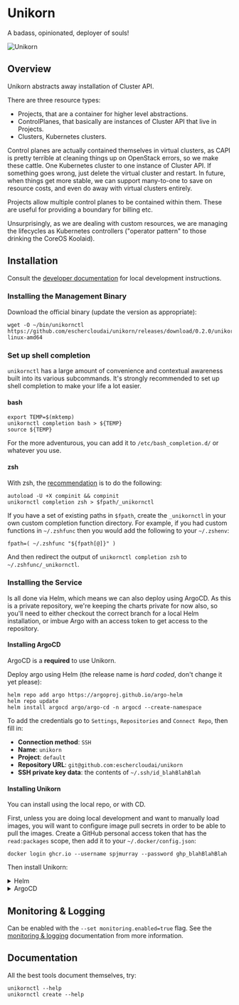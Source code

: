 # Unikorn

A badass, opinionated, deployer of souls!

![Unikorn](https://i.stack.imgur.com/EzZiD.png)

## Overview

Unikorn abstracts away installation of Cluster API.

There are three resource types:

* Projects, that are a container for higher level abstractions.
* ControlPlanes, that basically are instances of Cluster API that live in Projects.
* Clusters, Kubernetes clusters.

Control planes are actually contained themselves in virtual clusters, as CAPI is pretty terrible at cleaning things up on OpenStack errors, so we make these cattle.
One Kubernetes cluster to one instance of Cluster API.
If something goes wrong, just delete the virtual cluster and restart.
In future, when things get more stable, we can support many-to-one to save on resource costs, and even do away with virtual clusters entirely.

Projects allow multiple control planes to be contained within them.
These are useful for providing a boundary for billing etc.

Unsurprisingly, as we are dealing with custom resources, we are managing the lifecycles as Kubernetes controllers ("operator pattern" to those drinking the CoreOS Koolaid).

## Installation

Consult the [developer documentation](DEVELOPER.md) for local development instructions.

### Installing the Management Binary

Download the official binary (update the version as appropriate):

```shell
wget -O ~/bin/unikornctl https://github.com/eschercloudai/unikorn/releases/download/0.2.0/unikornctl-linux-amd64
```

### Set up shell completion

`unikornctl` has a large amount of convenience and contextual awareness built into its various subcommands.  It's strongly recommended to set up shell completion to make your life a lot easier.

#### bash

```shell
export TEMP=$(mktemp)
unikornctl completion bash > ${TEMP}
source ${TEMP}
```

For the more adventurous, you can add it to `/etc/bash_completion.d/` or whatever you use.

#### zsh

With zsh, the [recommendation](https://jzelinskie.com/posts/dont-recommend-sourcing-shell-completion/) is to do the following:

```shell
autoload -U +X compinit && compinit
unikornctl completion zsh > $fpath/_unikornctl
```

If you have a set of existing paths in `$fpath`, create the `_unikornctl` in your own custom completion function directory.  For example, if you had custom functions in `~/.zshfunc` then you would add the following to your `~/.zshenv`:

```
fpath=( ~/.zshfunc "${fpath[@]}" )
```

And then redirect the output of `unikornctl completion zsh` to `~/.zshfunc/_unikornctl`.

### Installing the Service

Is all done via Helm, which means we can also deploy using ArgoCD.
As this is a private repository, we're keeping the charts private for now also, so you'll need to either checkout the correct branch for a local Helm installation, or imbue Argo with an access token to get access to the repository.

#### Installing ArgoCD

ArgoCD is a **required** to use Unikorn.

Deploy argo using Helm (the release name is _hard coded_, don't change it yet please):

```
helm repo add argo https://argoproj.github.io/argo-helm
helm repo update
helm install argocd argo/argo-cd -n argocd --create-namespace
```

To add the credentials go to `Settings`, `Repositories` and `Connect Repo`, then fill in:

* **Connection method**: `SSH`
* **Name**: `unikorn`
* **Project**: `default`
* **Repository URL**: `git@github.com:eschercloudai/unikorn`
* **SSH private key data**: the contents of `~/.ssh/id_blahBlahBlah`

#### Installing Unikorn

You can install using the local repo, or with CD.

First, unless you are doing local development and want to manually load images, you will want to configure image pull secrets in order to be able to pull the images.
Create a GitHub personal access token that has the `read:packages` scope, then add it to your `~/.docker/config.json`:

```
docker login ghcr.io --username spjmurray --password ghp_blahBlahBlah
```

Then install Unikorn:

<details>
<summary>Helm</summary>

```shell
helm install unikorn charts/unikorn --namespace unikorn --create-namespace --set dockerConfig=$(base64 -w0 ~/.docker/config.json)
```
</details>

<details>
<summary>ArgoCD</summary>

```yaml
apiVersion: argoproj.io/v1alpha1
kind: Application
metadata:
  name: unikorn
  namespace: argocd
spec:
  project: default
  source:
    path: charts/unikorn
    repoURL: git@github.com:eschercloudai/unikorn
    targetRevision: 0.3.9
    helm:
      parameters:
      - name: dockerConfig
        value: # output of "base64 -w0 ~/.docker/config.json"
  destination:
    namespace: unikorn
    server: https://kubernetes.default.svc
  syncPolicy:
    automated:
      prune: true
      selfHeal: true
    syncOptions:
    - CreateNamespace=true
```
</details>

## Monitoring & Logging

Can be enabled with the `--set monitoring.enabled=true` flag.
See the [monitoring & logging](docs/monitoring.md) documentation from more information.

## Documentation

All the best tools document themselves, try:

```shell
unikornctl --help
unikornctl create --help
```
